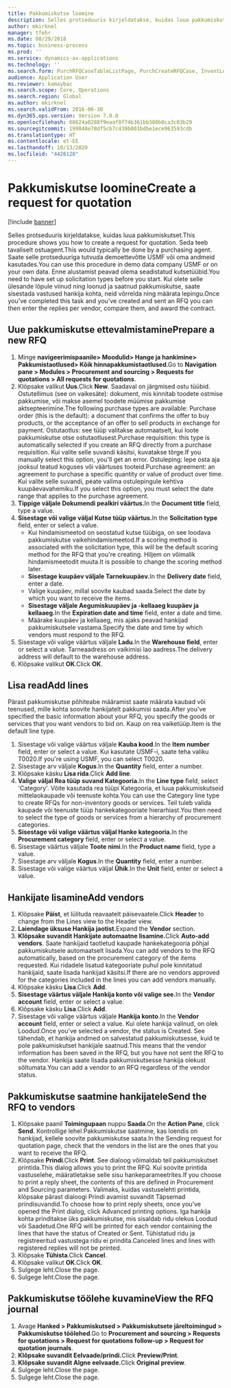 ```yaml
---
title: Pakkumiskutse loomine
description: Selles protseduuris kirjeldatakse, kuidas luua pakkumiskutset.
author: mkirknel
manager: tfehr
ms.date: 08/29/2018
ms.topic: business-process
ms.prod: ''
ms.service: dynamics-ax-applications
ms.technology: ''
ms.search.form: PurchRFQCaseTableListPage, PurchCreateRFQCase, InventLocationIdLookup, PurchRFQCaseTable, InventItemIdLookupSimple, EcoResCategorySingleLookup, UnitOfMeasureLookup, PurchRFQEditLines, PurchRFQEditLinesPrintOptions, VendRFQJournal, SrsReportViewerForm
audience: Application User
ms.reviewer: kamaybac
ms.search.scope: Core, Operations
ms.search.region: Global
ms.author: mkirknel
ms.search.validFrom: 2016-06-30
ms.dyn365.ops.version: Version 7.0.0
ms.openlocfilehash: 68624a0288f9eaaf8f74b361bb308b8ca3c03b29
ms.sourcegitcommit: 199848e78df5cb7c439b001bdbe1ece963593cdb
ms.translationtype: HT
ms.contentlocale: et-EE
ms.lasthandoff: 10/13/2020
ms.locfileid: "4426128"
---
```

# <a name="create-a-request-for-quotation"></a><span data-ttu-id="ccdcd-103">Pakkumiskutse loomine</span><span class="sxs-lookup"><span data-stu-id="ccdcd-103">Create a request for quotation</span></span>

[!include [banner](../../includes/banner.md)]

<span data-ttu-id="ccdcd-104">Selles protseduuris kirjeldatakse, kuidas luua pakkumiskutset.</span><span class="sxs-lookup"><span data-stu-id="ccdcd-104">This procedure shows you how to create a request for quotation.</span></span> <span data-ttu-id="ccdcd-105">Seda teeb tavaliselt ostuagent.</span><span class="sxs-lookup"><span data-stu-id="ccdcd-105">This would typically be done by a purchasing agent.</span></span> <span data-ttu-id="ccdcd-106">Saate selle protseduuriga tutvuda demoettevõtte USMF või oma andmeid kasutades.</span><span class="sxs-lookup"><span data-stu-id="ccdcd-106">You can use this procedure in demo data company USMF or on your own data.</span></span> <span data-ttu-id="ccdcd-107">Enne alustamist peavad olema seadistatud kutsetüübid.</span><span class="sxs-lookup"><span data-stu-id="ccdcd-107">You need to have set up solicitation types before you start.</span></span> <span data-ttu-id="ccdcd-108">Kui olete selle ülesande lõpule viinud ning loonud ja saatnud pakkumiskutse, saate sisestada vastused hankija kohta, neid võrrelda ning määrata lepingu.</span><span class="sxs-lookup"><span data-stu-id="ccdcd-108">Once you've completed this task and you've created and sent an RFQ you can then enter the replies per vendor, compare them, and award the contract.</span></span>


## <a name="prepare-a-new-rfq"></a><span data-ttu-id="ccdcd-109">Uue pakkumiskutse ettevalmistamine</span><span class="sxs-lookup"><span data-stu-id="ccdcd-109">Prepare a new RFQ</span></span>
1. <span data-ttu-id="ccdcd-110">Minge **navigeerimispaanile> Moodulid> Hange ja hankimine> Pakkumistaotlused> Kõik hinnapakkumistaotlused**.</span><span class="sxs-lookup"><span data-stu-id="ccdcd-110">Go to **Navigation pane > Modules > Procurement and sourcing > Requests for quotations > All requests for quotations**.</span></span>
2. <span data-ttu-id="ccdcd-111">Klõpsake valikut **Uus**.</span><span class="sxs-lookup"><span data-stu-id="ccdcd-111">Click **New**.</span></span>
    <span data-ttu-id="ccdcd-112">Saadaval on järgmised ostu tüübid. Ostutellimus (see on vaikesäte): dokument, mis kinnitab toodete ostmise pakkumise, või makse asemel toodete müümise pakkumise aktsepteerimine.</span><span class="sxs-lookup"><span data-stu-id="ccdcd-112">The following purchase types are available: Purchase order (this is the default): a document that confirms the offer to buy products, or the acceptance of an offer to sell products in exchange for payment.</span></span> <span data-ttu-id="ccdcd-113">Ostutaotlus: see tüüp valitakse automaatselt, kui loote pakkumiskutse otse ostutaotlusest.</span><span class="sxs-lookup"><span data-stu-id="ccdcd-113">Purchase requisition: this type is automatically selected if you create an RFQ directly from a purchase requisition.</span></span> <span data-ttu-id="ccdcd-114">Kui valite selle suvandi käsitsi, kuvatakse tõrge.</span><span class="sxs-lookup"><span data-stu-id="ccdcd-114">If you manually select this option, you'll get an error.</span></span> <span data-ttu-id="ccdcd-115">Ostuleping: lepe osta aja jooksul teatud koguses või väärtuses tooteid.</span><span class="sxs-lookup"><span data-stu-id="ccdcd-115">Purchase agreement: an agreement to purchase a specific quantity or value of product over time.</span></span> <span data-ttu-id="ccdcd-116">Kui valite selle suvandi, peate valima ostulepingule kehtiva kuupäevavahemiku.</span><span class="sxs-lookup"><span data-stu-id="ccdcd-116">If you select this option, you must select the date range that applies to the purchase agreement.</span></span>  
3. <span data-ttu-id="ccdcd-117">**Tippige väljale Dokumendi pealkiri väärtus.**</span><span class="sxs-lookup"><span data-stu-id="ccdcd-117">In the **Document title** field, type a value.</span></span>
4. <span data-ttu-id="ccdcd-118">**Sisestage või valige väljal Kutse tüüp väärtus.**</span><span class="sxs-lookup"><span data-stu-id="ccdcd-118">In the **Solicitation type** field, enter or select a value.</span></span>
    + <span data-ttu-id="ccdcd-119">Kui hindamismeetod on seostatud kutse tüübiga, on see loodava pakkumiskutse vaikehindamismeetod.</span><span class="sxs-lookup"><span data-stu-id="ccdcd-119">If a scoring method is associated with the solicitation type, this will be the default scoring method for the RFQ that you're creating.</span></span> <span data-ttu-id="ccdcd-120">Hiljem on võimalik hindamismeetodit muuta.</span><span class="sxs-lookup"><span data-stu-id="ccdcd-120">It is possible to change the scoring method later.</span></span>  
    + <span data-ttu-id="ccdcd-121">**Sisestage kuupäev väljale Tarnekuupäev.**</span><span class="sxs-lookup"><span data-stu-id="ccdcd-121">In the **Delivery date** field, enter a date.</span></span>  
    + <span data-ttu-id="ccdcd-122">Valige kuupäev, millal soovite kaubad saada.</span><span class="sxs-lookup"><span data-stu-id="ccdcd-122">Select the date by which you want to receive the items.</span></span>  
    + <span data-ttu-id="ccdcd-123">**Sisestage väljale Aegumiskuupäev ja -kellaaeg kuupäev ja kellaaeg.**</span><span class="sxs-lookup"><span data-stu-id="ccdcd-123">In the **Expiration date and time** field, enter a date and time.</span></span>  
    + <span data-ttu-id="ccdcd-124">Määrake kuupäev ja kellaaeg, mis ajaks peavad hankijad pakkumiskutsele vastama.</span><span class="sxs-lookup"><span data-stu-id="ccdcd-124">Specify the date and time by which vendors must respond to the RFQ.</span></span>  
5. <span data-ttu-id="ccdcd-125">Sisestage või valige väärtus väljale **Ladu**.</span><span class="sxs-lookup"><span data-stu-id="ccdcd-125">In the **Warehouse field**, enter or select a value.</span></span> <span data-ttu-id="ccdcd-126">Tarneaadress on vaikimisi lao aadress.</span><span class="sxs-lookup"><span data-stu-id="ccdcd-126">The delivery address will default to the warehouse address.</span></span>  
6. <span data-ttu-id="ccdcd-127">Klõpsake valikut **OK**.</span><span class="sxs-lookup"><span data-stu-id="ccdcd-127">Click **OK**.</span></span>

## <a name="add-lines"></a><span data-ttu-id="ccdcd-128">Lisa read</span><span class="sxs-lookup"><span data-stu-id="ccdcd-128">Add lines</span></span>

<span data-ttu-id="ccdcd-129">Pärast pakkumiskutse põhiteabe määramist saate määrata kaubad või teenused, mille kohta soovite hankijatelt pakkumisi saada.</span><span class="sxs-lookup"><span data-stu-id="ccdcd-129">After you've specified the basic information about your RFQ, you specify the goods or services that you want vendors to bid on.</span></span> <span data-ttu-id="ccdcd-130">Kaup on rea vaiketüüp.</span><span class="sxs-lookup"><span data-stu-id="ccdcd-130">Item is the default line type.</span></span>

1. <span data-ttu-id="ccdcd-131">Sisestage või valige väärtus väljale **Kauba kood**.</span><span class="sxs-lookup"><span data-stu-id="ccdcd-131">In the **Item number** field, enter or select a value.</span></span> <span data-ttu-id="ccdcd-132">Kui kasutate USMF-i, saate teha valiku T0020.</span><span class="sxs-lookup"><span data-stu-id="ccdcd-132">If you're using USMF, you can select T0020.</span></span>  
2. <span data-ttu-id="ccdcd-133">Sisestage arv väljale **Kogus**.</span><span class="sxs-lookup"><span data-stu-id="ccdcd-133">In the **Quantity** field, enter a number.</span></span>
3. <span data-ttu-id="ccdcd-134">Klõpsake käsku **Lisa rida**.</span><span class="sxs-lookup"><span data-stu-id="ccdcd-134">Click **Add line**.</span></span>
4. <span data-ttu-id="ccdcd-135">**Valige väljal Rea tüüp suvand Kategooria.**</span><span class="sxs-lookup"><span data-stu-id="ccdcd-135">In the **Line type** field, select 'Category'.</span></span> <span data-ttu-id="ccdcd-136">Võite kasutada rea tüüpi Kategooria, et luua pakkumiskutseid mittelaokaupade või teenuste kohta.</span><span class="sxs-lookup"><span data-stu-id="ccdcd-136">You can use the Category line type to create RFQs for non-inventory goods or services.</span></span> <span data-ttu-id="ccdcd-137">Teil tuleb valida kaupade või teenuste tüüp hankekategooriate hierarhiast.</span><span class="sxs-lookup"><span data-stu-id="ccdcd-137">You then need to select the type of goods or services from a hierarchy of procurement categories.</span></span>  
5. <span data-ttu-id="ccdcd-138">**Sisestage või valige väärtus väljal Hanke kategooria.**</span><span class="sxs-lookup"><span data-stu-id="ccdcd-138">In the **Procurement category** field, enter or select a value.</span></span>
6. <span data-ttu-id="ccdcd-139">Sisestage väärtus väljale **Toote nimi**.</span><span class="sxs-lookup"><span data-stu-id="ccdcd-139">In the **Product name** field, type a value.</span></span>
7. <span data-ttu-id="ccdcd-140">Sisestage arv väljale **Kogus**.</span><span class="sxs-lookup"><span data-stu-id="ccdcd-140">In the **Quantity** field, enter a number.</span></span>
8. <span data-ttu-id="ccdcd-141">Sisestage või valige väärtus väljal **Ühik**.</span><span class="sxs-lookup"><span data-stu-id="ccdcd-141">In the **Unit** field, enter or select a value.</span></span>

## <a name="add-vendors"></a><span data-ttu-id="ccdcd-142">Hankijate lisamine</span><span class="sxs-lookup"><span data-stu-id="ccdcd-142">Add vendors</span></span>
1. <span data-ttu-id="ccdcd-143">Klõpsake **Päist**, et lülituda reavaatelt päisevaatele.</span><span class="sxs-lookup"><span data-stu-id="ccdcd-143">Click **Header** to change from the Lines view to the Header view.</span></span> 
2. <span data-ttu-id="ccdcd-144">**Laiendage üksuse Hankija jaotist.**</span><span class="sxs-lookup"><span data-stu-id="ccdcd-144">Expand the **Vendor** section.</span></span>
3. <span data-ttu-id="ccdcd-145">**Klõpsake suvandit Hankijate automaatne lisamine.**</span><span class="sxs-lookup"><span data-stu-id="ccdcd-145">Click **Auto-add vendors**.</span></span> <span data-ttu-id="ccdcd-146">Saate hankijaid taotletud kaupade hankekategooria põhjal pakkumiskutsele automaatselt lisada.</span><span class="sxs-lookup"><span data-stu-id="ccdcd-146">You can add vendors to the RFQ automatically, based on the procurement category of the items requested.</span></span> <span data-ttu-id="ccdcd-147">Kui ridadele lisatud kategooriate puhul pole kinnitatud hankijaid, saate lisada hankijad käsitsi.</span><span class="sxs-lookup"><span data-stu-id="ccdcd-147">If there are no vendors approved for the categories included in the lines you can add vendors manually.</span></span>  
4. <span data-ttu-id="ccdcd-148">Klõpsake käsku **Lisa**.</span><span class="sxs-lookup"><span data-stu-id="ccdcd-148">Click **Add**.</span></span>
5. <span data-ttu-id="ccdcd-149">**Sisestage väärtus väljale Hankija konto või valige see.**</span><span class="sxs-lookup"><span data-stu-id="ccdcd-149">In the **Vendor account** field, enter or select a value.</span></span>
6. <span data-ttu-id="ccdcd-150">Klõpsake käsku **Lisa**.</span><span class="sxs-lookup"><span data-stu-id="ccdcd-150">Click **Add**.</span></span>
7. <span data-ttu-id="ccdcd-151">Sisestage või valige väärtus väljale **Hankija konto**.</span><span class="sxs-lookup"><span data-stu-id="ccdcd-151">In the **Vendor account** field, enter or select a value.</span></span> <span data-ttu-id="ccdcd-152">Kui olete hankija valinud, on olek Loodud.</span><span class="sxs-lookup"><span data-stu-id="ccdcd-152">Once you've selected a vendor, the status is Created.</span></span> <span data-ttu-id="ccdcd-153">See tähendab, et hankija andmed on salvestatud pakkumiskutsesse, kuid te pole pakkumiskutset hankijale saatnud.</span><span class="sxs-lookup"><span data-stu-id="ccdcd-153">This means that the vendor information has been saved in the RFQ, but you have not sent the RFQ to the vendor.</span></span> <span data-ttu-id="ccdcd-154">Hankija saate lisada pakkumiskutsesse hankija olekust sõltumata.</span><span class="sxs-lookup"><span data-stu-id="ccdcd-154">You can add a vendor to an RFQ regardless of the vendor status.</span></span>  

## <a name="send-the-rfq-to-vendors"></a><span data-ttu-id="ccdcd-155">Pakkumiskutse saatmine hankijatele</span><span class="sxs-lookup"><span data-stu-id="ccdcd-155">Send the RFQ to vendors</span></span>
1. <span data-ttu-id="ccdcd-156">Klõpsake paanil **Toimingupaan** nuppu **Saada**.</span><span class="sxs-lookup"><span data-stu-id="ccdcd-156">On the **Action Pane**, click **Send**.</span></span> <span data-ttu-id="ccdcd-157">Kontrollige lehel Pakkumiskutse saatmine, kas loendis on hankijad, kellele soovite pakkumiskutse saata.</span><span class="sxs-lookup"><span data-stu-id="ccdcd-157">In the Sending request for quotation page, check that the vendors in the list are the ones that you want to receive the RFQ.</span></span>  
2. <span data-ttu-id="ccdcd-158">Klõpsake **Prindi**.</span><span class="sxs-lookup"><span data-stu-id="ccdcd-158">Click **Print**.</span></span> <span data-ttu-id="ccdcd-159">See dialoog võimaldab teil pakkumiskutset printida.</span><span class="sxs-lookup"><span data-stu-id="ccdcd-159">This dialog allows you to print the RFQ.</span></span> <span data-ttu-id="ccdcd-160">Kui soovite printida vastuselehe, määratletakse selle sisu hankeparameetrites.</span><span class="sxs-lookup"><span data-stu-id="ccdcd-160">If you choose to print a reply sheet, the contents of this are defined in Procurement and Sourcing parameters.</span></span> <span data-ttu-id="ccdcd-161">Valimaks, kuidas vastuselehti printida, klõpsake pärast dialoogi Prindi avamist suvandit Täpsemad prindisuvandid.</span><span class="sxs-lookup"><span data-stu-id="ccdcd-161">To choose how to print reply sheets, once you've opened the Print dialog, click Advanced printing options.</span></span> <span data-ttu-id="ccdcd-162">Iga hankija kohta prinditakse üks pakkumiskutse, mis sisaldab ridu olekus Loodud või Saadetud.</span><span class="sxs-lookup"><span data-stu-id="ccdcd-162">One RFQ will be printed for each vendor containing the lines that have the status of Created or Sent.</span></span> <span data-ttu-id="ccdcd-163">Tühistatud ridu ja registreeritud vastustega ridu ei prindita.</span><span class="sxs-lookup"><span data-stu-id="ccdcd-163">Canceled lines and lines with registered replies will not be printed.</span></span>   
3. <span data-ttu-id="ccdcd-164">Klõpsake **Tühista**.</span><span class="sxs-lookup"><span data-stu-id="ccdcd-164">Click **Cancel**.</span></span>
4. <span data-ttu-id="ccdcd-165">Klõpsake valikut **OK**.</span><span class="sxs-lookup"><span data-stu-id="ccdcd-165">Click **OK**.</span></span>
5. <span data-ttu-id="ccdcd-166">Sulgege leht.</span><span class="sxs-lookup"><span data-stu-id="ccdcd-166">Close the page.</span></span>
6. <span data-ttu-id="ccdcd-167">Sulgege leht.</span><span class="sxs-lookup"><span data-stu-id="ccdcd-167">Close the page.</span></span>

## <a name="view-the-rfq-journal"></a><span data-ttu-id="ccdcd-168">Pakkumiskutse töölehe kuvamine</span><span class="sxs-lookup"><span data-stu-id="ccdcd-168">View the RFQ journal</span></span>
1. <span data-ttu-id="ccdcd-169">Avage **Hanked > Pakkumiskutsed > Pakkumiskutsete järeltoimingud > Pakkumiskutse töölehed**.</span><span class="sxs-lookup"><span data-stu-id="ccdcd-169">Go to **Procurement and sourcing > Requests for quotations > Request for quotations follow-up > Request for quotation journals**.</span></span>
2. <span data-ttu-id="ccdcd-170">**Klõpsake suvandit Eelvaade/prindi.**</span><span class="sxs-lookup"><span data-stu-id="ccdcd-170">Click **Preview/Print**.</span></span>
3. <span data-ttu-id="ccdcd-171">**Klõpsake suvandit Algne eelvaade.**</span><span class="sxs-lookup"><span data-stu-id="ccdcd-171">Click **Original preview**.</span></span>
4. <span data-ttu-id="ccdcd-172">Sulgege leht.</span><span class="sxs-lookup"><span data-stu-id="ccdcd-172">Close the page.</span></span>
5. <span data-ttu-id="ccdcd-173">Sulgege leht.</span><span class="sxs-lookup"><span data-stu-id="ccdcd-173">Close the page.</span></span>

